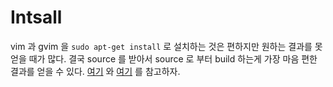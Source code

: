 # Intsall

vim 과 gvim 을 `sudo apt-get install` 로 설치하는 것은 편하지만 원하는 결과를 
못 얻을 때가 많다. 결국 source 를 받아서 source 로 부터 build 하는게 가장 마음 
편한 결과를 얻을 수 있다. [여기](https://github.com/Valloric/YouCompleteMe/wiki/Building-Vim-from-source) 
와 [여기](https://gist.github.com/odiumediae/3b22d09b62e9acb7788baf6fdbb77cf8) 를 참고하자. 
